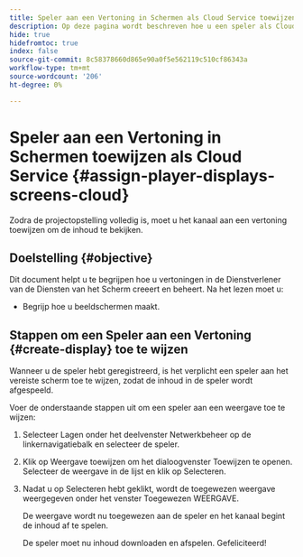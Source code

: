 ```yaml
---
title: Speler aan een Vertoning in Schermen als Cloud Service toewijzen
description: Op deze pagina wordt beschreven hoe u een speler als Cloud Service kunt toewijzen aan een weergave in rasters.
hide: true
hidefromtoc: true
index: false
source-git-commit: 8c58378660d865e90a0f5e562119c510cf86343a
workflow-type: tm+mt
source-wordcount: '206'
ht-degree: 0%

---
```



# Speler aan een Vertoning in Schermen toewijzen als Cloud Service {#assign-player-displays-screens-cloud}

Zodra de projectopstelling volledig is, moet u het kanaal aan een vertoning toewijzen om de inhoud te bekijken.

## Doelstelling {#objective}

Dit document helpt u te begrijpen hoe u vertoningen in de Dienstverlener van de Diensten van het Scherm creeert en beheert. Na het lezen moet u:

* Begrijp hoe u beeldschermen maakt.

## Stappen om een Speler aan een Vertoning {#create-display} toe te wijzen

Wanneer u de speler hebt geregistreerd, is het verplicht een speler aan het vereiste scherm toe te wijzen, zodat de inhoud in de speler wordt afgespeeld.

Voer de onderstaande stappen uit om een speler aan een weergave toe te wijzen:

1. Selecteer Lagen onder het deelvenster Netwerkbeheer op de linkernavigatiebalk en selecteer de speler.

1. Klik op Weergave toewijzen om het dialoogvenster Toewijzen te openen. Selecteer de weergave in de lijst en klik op Selecteren.

1. Nadat u op Selecteren hebt geklikt, wordt de toegewezen weergave weergegeven onder het venster Toegewezen WEERGAVE.

   De weergave wordt nu toegewezen aan de speler en het kanaal begint de inhoud af te spelen.

   De speler moet nu inhoud downloaden en afspelen. Gefeliciteerd!
